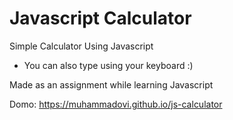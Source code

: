 # Javascript Calculator

Simple Calculator Using Javascript

- You can also type using your keyboard :)

Made as an assignment while learning Javascript

Domo: https://muhammadovi.github.io/js-calculator
